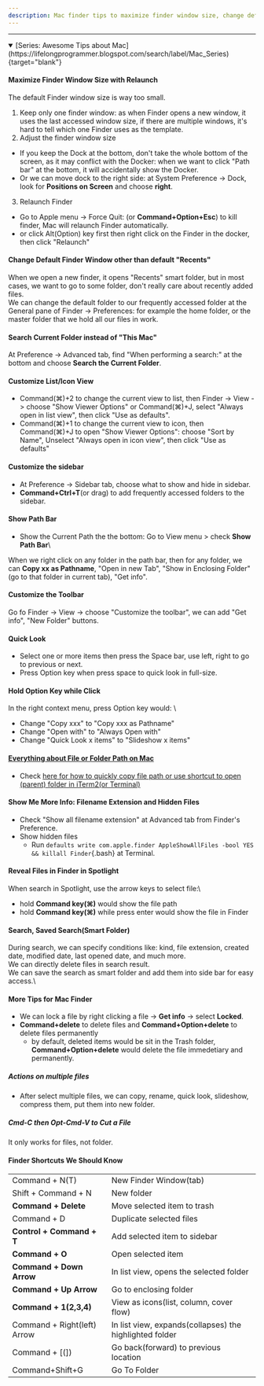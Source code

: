 ```yaml
---
description: Mac finder tips to maximize finder window size, change default finder, search current folder, customize the sidebar/toolbar and all finder shortcuts we should know.
---
```


---

<details open><summary>
[Series: Awesome Tips about Mac](https://lifelongprogrammer.blogspot.com/search/label/Mac_Series){target="blank"}
</summary>
<script src="https://lifelongprogrammer.blogspot.com/feeds/posts/default/-/Mac_Series?orderby=updated&amp;alt=json-in-script&amp;callback=series&amp;max-results=20"></script>
</details>

#### Maximize Finder Window Size with Relaunch
The default Finder window size is way too small.

1. Keep only one finder window: as when Finder opens a new window, it uses the last accessed window size, if there are multiple windows, it's hard to tell which one Finder uses as the template.
2. Adjust the finder window size
- If you keep the Dock at the bottom, don't take the whole bottom of the screen, as it may conflict with the Docker: when we want to click "Path bar" at the bottom, it will accidentally show the Docker.
- Or we can move dock to the right side: at System Preference -> Dock, look for **Positions on Screen** and choose **right**.
3. Relaunch Finder
- Go to Apple menu -> Force Quit: (or **Command+Option+Esc**) to kill finder, Mac will relaunch Finder automatically.
- or click Alt(Option) key first then right click on the Finder in the docker, then click "Relaunch"

#### Change Default Finder Window other than default "Recents"
When we open a new finder, it opens "Recents" smart folder, but in most cases, we want to go to some folder, don't really care about recently added files.\
We can change the default folder to our frequently accessed folder at the General pane of Finder -> Preferences: for example the home folder, or the master folder that we hold all our files in work.

#### Search Current Folder instead of "This Mac"
At Preference -> Advanced tab, find "When performing a search:" at the bottom and choose **Search the Current Folder**.

#### Customize List/Icon View
- Command(⌘)+2 to change the current view to list, then Finder -> View -> choose "Show Viewer Options" or Command(⌘)+J, select "Always open in list view", then click "Use as defaults".
- Command(⌘)+1 to change the current view to icon, then Command(⌘)+J to open "Show Viewer Options": choose "Sort by Name", Unselect "Always open in icon view", then click "Use as defaults"

#### Customize the sidebar
- At Preference -> Sidebar tab, choose what to show and hide in sidebar.
- **Command+Ctrl+T**(or drag) to add frequently accessed folders to the sidebar.

<!-- #### Customize the View
- Show the Current Path the the bottom: Go to View > check **Show Path Bar** -->

#### Show Path Bar
- Show the Current Path the the bottom: Go to View menu > check **Show Path Bar**\
<!-- First go to Finder View's menu, check "Show Path Bar".  -->
When we right click on any folder in the path bar, then for any folder, we can **Copy xx as Pathname**, "Open in new Tab", "Show in Enclosing Folder"(go to that folder in current tab), "Get info".

#### Customize the Toolbar
Go fo Finder -> View -> choose "Customize the toolbar", we can add "Get info", "New Folder" buttons.

#### Quick Look
- Select one or more items then press the Space bar, use left, right to go to previous or next.
- Press Option key when press space to quick look in full-size.

#### Hold Option Key while Click
In the right context menu, press Option key would: \
- Change "Copy xxx" to "Copy xxx as Pathname"
- Change "Open with" to "Always Open with"
- Change "Quick Look x items" to "Slideshow x items"

<!-- #### Customize the View -->


#### [Everything about File or Folder Path on Mac](https://lifelongprogrammer.blogspot.com/2019/07/everything-about-file-or-folder-path-on-mac.html)
- Check [here for how to quickly copy file path or use shortcut to open (parent) folder in iTerm2(or Terminal)](https://lifelongprogrammer.blogspot.com/2019/07/everything-about-file-or-folder-path-on-mac.html)


#### Show Me More Info: Filename Extension and Hidden Files
- Check "Show all filename extension" at Advanced tab from Finder's Preference.
- Show hidden files
  - Run `defaults write com.apple.finder AppleShowAllFiles -bool YES && killall Finder`{.bash} at Terminal.
<!-- - Check "Keep Folders on Top when sorting by name" -->

#### Reveal Files in Finder in Spotlight
When search in Spotlight, use the arrow keys to select file:\
- hold **Command key(⌘)** would show the file path
- hold **Command key(⌘)** while press enter would show the file in Finder

#### Search, Saved Search(Smart Folder)
During search, we can specify conditions like: kind, file extension, created date, modified date, last opened date, and much more.\
We can directly delete files in search result.\
We can save the search as smart folder and add them into side bar for easy access.\

#### More Tips for Mac Finder
- We can lock a file by right clicking a file -> **Get info** -> select **Locked**.
- **Command+delete** to delete files and **Command+Option+delete** to delete files permanently
  - by default, deleted items would be sit in the Trash folder, **Command+Option+delete** would delete the file immedetiary and permanently.

##### Actions on multiple files
- After select multiple files, we can copy, rename, quick look, slideshow, compress them, put them into new folder.

##### Cmd-C then Opt-Cmd-V to Cut a File
It only works for files, not folder.

#### Finder Shortcuts We Should Know

|                             |                                                         |
|:--------------------------- |:------------------------------------------------------- |
| Command + N(T)              | New Finder Window(tab)                                  |
| Shift + Command + N         | New folder                                              |
| **Command + Delete**        | Move selected item to trash                             |
| Command + D                 | Duplicate selected files                                |
| **Control + Command + T**   | Add selected item to sidebar                            |
| **Command + O**             | Open selected item                                      |
| **Command + Down Arrow**    | In list view, opens the selected folder                 |
| **Command + Up Arrow**      | Go to enclosing folder                                  |
| **Command + 1(2,3,4)**      | View as icons(list, column, cover flow)                 |
| Command + Right(left) Arrow | In list view, expands(collapses) the highlighted folder |
| Command + [(])              | Go back(forward) to previous location                   |
| Command+Shift+G             | Go To Folder                                            |

<!-- Tab Completion is not very useful:
we have to type a prefix -->


<!--
add path, get info, new folder,

Avoid right click -->


<!-- Find and replace with -->